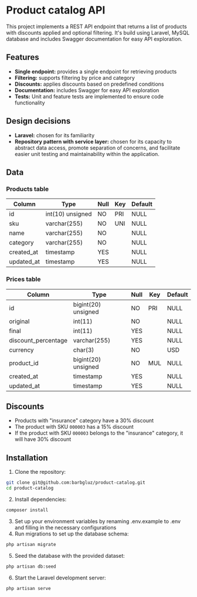 # Product catalog API

This project implements a REST API endpoint that returns a list of products with discounts applied and optional filtering.
It's build using Laravel, MySQL database and includes Swagger documentation for easy API exploration.

## Features
- **Single endpoint:** provides a single endpoint for retrieving products
- **Filtering:** supports filtering by price and category
- **Discounts:** applies discounts based on predefined conditions
- **Documentation:** includes Swagger for easy API exploration
- **Tests:** Unit and feature tests are implemented to ensure code functionality

## Design decisions
- **Laravel:** chosen for its familiarity
- **Repository pattern with service layer:** chosen for its capacity to abstract data access, promote separation of concerns, and facilitate easier unit testing and maintainability within the application.

## Data

### Products table

| Column     | Type             | Null | Key | Default  |
|------------|------------------|------|-----|----------|
| id         | int(10) unsigned | NO   | PRI | NULL     |
| sku        | varchar(255)     | NO   | UNI | NULL     |
| name       | varchar(255)     | NO   |     | NULL     |
| category   | varchar(255)     | NO   |     | NULL     |
| created_at | timestamp        | YES  |     | NULL     |
| updated_at | timestamp        | YES  |     | NULL     |

### Prices table
| Column              | Type                | Null | Key | Default |
|---------------------|---------------------|------|-----|---------|
| id                  | bigint(20) unsigned | NO   | PRI | NULL    |
| original            | int(11)             | NO   |     | NULL    |
| final               | int(11)             | YES  |     | NULL    |
| discount_percentage | varchar(255)        | YES  |     | NULL    |
| currency            | char(3)             | NO   |     | USD     |
| product_id          | bigint(20) unsigned | NO   | MUL | NULL    |
| created_at          | timestamp           | YES  |     | NULL    |
| updated_at          | timestamp           | YES  |     | NULL    |

## Discounts
- Products with "insurance" category have a 30% discount
- The product with SKU `000003` has a 15% discount
- If the product with SKU `000003` belongs to the "insurance" category, it will have 30% discount

## Installation
1. Clone the repository:
```bash
git clone git@github.com:barbgluz/product-catalog.git
cd product-catalog
```

2. Install dependencies:

```bash
composer install
```
3. Set up your environment variables by renaming .env.example to .env and filling in the necessary configurations
4. Run migrations to set up the database schema:

```bash
php artisan migrate
```
5. Seed the database with the provided dataset:

```bash
php artisan db:seed
```

6. Start the Laravel development server:
```bash
php artisan serve
```
